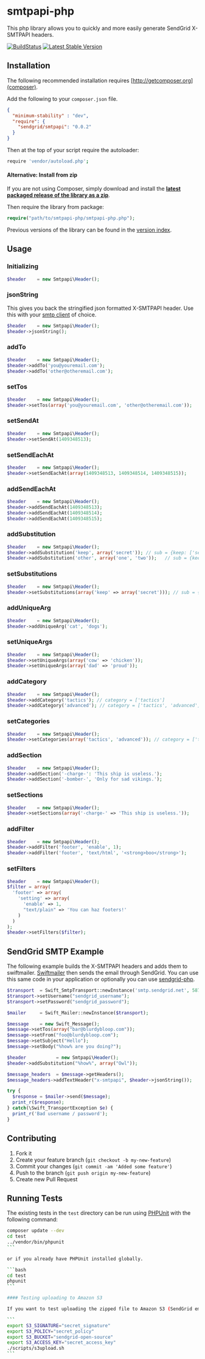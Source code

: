 # smtpapi-php

This php library allows you to quickly and more easily generate SendGrid X-SMTPAPI headers.

[![BuildStatus](https://api.travis-ci.org/sendgrid/smtpapi-php.png?branch=master)](https://travis-ci.org/sendgrid/smtpapi-php)
[![Latest Stable Version](https://poser.pugx.org/sendgrid/smtpapi/version.png)](https://packagist.org/packages/sendgrid/smtpapi)

## Installation

The following recommended installation requires [http://getcomposer.org](composer).

Add the following to your `composer.json` file.

```json
{  
  "minimum-stability" : "dev",
  "require": {
    "sendgrid/smtpapi": "0.0.2"
  }
}
``` 

Then at the top of your script require the autoloader:                 
 
```bash 
require 'vendor/autoload.php';                                         
``` 

#### Alternative: Install from zip

If you are not using Composer, simply download and install the **[latest packaged release of the library as a zip](https://sendgrid-open-source.s3.amazonaws.com/smtpapi-php/smtpapi-php.zip)**. 

Then require the library from package:

```php
require("path/to/smtpapi-php/smtpapi-php.php");
```

Previous versions of the library can be found in the [version index](https://sendgrid-open-source.s3.amazonaws.com/index.html).

## Usage

### Initializing

```php
$header    = new Smtpapi\Header();
```

### jsonString

This gives you back the stringified json formatted X-SMTPAPI header. Use this with your [smtp client](https://github.com/andris9/simplesmtp) of choice.

```php
$header    = new Smtpapi\Header();
$header->jsonString();
```

### addTo

```php
$header    = new Smtpapi\Header();
$header->addTo('you@youremail.com');
$header->addTo('other@otheremail.com');
```

### setTos

```php
$header    = new Smtpapi\Header();
$header->setTos(array('you@youremail.com', 'other@otheremail.com'));
```

### setSendAt

```php
$header    = new Smtpapi\Header();
$header->setSendAt(1409348513);
```

### setSendEachAt

```php
$header    = new Smtpapi\Header();
$header->setSendEachAt(array(1409348513, 1409348514, 1409348515));
```

### addSendEachAt

```php
$header    = new Smtpapi\Header();
$header->addSendEachAt(1409348513);
$header->addSendEachAt(1409348514);
$header->addSendEachAt(1409348515);
```

### addSubstitution

```php
$header    = new Smtpapi\Header();
$header->addSubstitution('keep', array('secret')); // sub = {keep: ['secret']}
$header->addSubstitution('other', array('one', 'two'));   // sub = {keep: ['secret'], other: ['one', 'two']}
```

### setSubstitutions

```php
$header    = new Smtpapi\Header();
$header->setSubstitutions(array('keep' => array('secret'))); // sub = {keep: ['secret']}
```
### addUniqueArg

```php
$header    = new Smtpapi\Header();
$header->addUniqueArg('cat', 'dogs');
```

### setUniqueArgs

```php
$header    = new Smtpapi\Header();
$header->setUniqueArgs(array('cow' => 'chicken'));
$header->setUniqueArgs(array('dad' => 'proud'));
```

### addCategory

```php
$header    = new Smtpapi\Header();
$header->addCategory('tactics'); // category = ['tactics']
$header->addCategory('advanced'); // category = ['tactics', 'advanced']
```

### setCategories

```php
$header    = new Smtpapi\Header();
$header->setCategories(array('tactics', 'advanced')); // category = ['tactics', 'advanced']
```

### addSection

```php
$header    = new Smtpapi\Header();
$header->addSection('-charge-': 'This ship is useless.');
$header->addSection('-bomber-', 'Only for sad vikings.');
```

### setSections

```php
$header    = new Smtpapi\Header();
$header->setSections(array('-charge-' => 'This ship is useless.'));
```

### addFilter

```php
$header    = new Smtpapi\Header();
$header->addFilter('footer', 'enable', 1);
$header->addFilter('footer', 'text/html', '<strong>boo</strong>');
```

### setFilters

```php
$header    = new Smtpapi\Header();
$filter = array( 
  'footer' => array( 
    'setting' => array( 
      'enable' => 1,
      "text/plain" => 'You can haz footers!'
    )
  )
); 
$header->setFilters($filter);
```

## SendGrid SMTP Example

The following example builds the X-SMTPAPI headers and adds them to swiftmailer. [Swiftmailer](http://swiftmailer.org/) then sends the email through SendGrid. You can use this same code in your application or optionally you can use [sendgrid-php](http://github.com/sendgrid/sendgrid-php).

```php
$transport  = Swift_SmtpTransport::newInstance('smtp.sendgrid.net', 587);
$transport->setUsername("sendgrid_username");
$transport->setPassword("sendgrid_password");

$mailer     = Swift_Mailer::newInstance($transport);

$message    = new Swift_Message();
$message->setTos(array("bar@blurdybloop.com"));
$message->setFrom("foo@blurdybloop.com");
$message->setSubject("Hello");
$message->setBody("%how% are you doing?");

$header           = new Smtpapi\Header();
$header->addSubstitution("%how%", array("Owl"));

$message_headers  = $message->getHeaders();
$message_headers->addTextHeader("x-smtpapi", $header->jsonString());

try {
  $response = $mailer->send($message);
  print_r($response);
} catch(\Swift_TransportException $e) {
  print_r('Bad username / password');
}
```

## Contributing

1. Fork it
2. Create your feature branch (`git checkout -b my-new-feature`)
3. Commit your changes (`git commit -am 'Added some feature'`)
4. Push to the branch (`git push origin my-new-feature`)
5. Create new Pull Request

## Running Tests

The existing tests in the `test` directory can be run using [PHPUnit](https://github.com/sebastianbergmann/phpunit/) with the following command:

````bash
composer update --dev
cd test
../vendor/bin/phpunit
```

or if you already have PHPUnit installed globally.

```bash
cd test
phpunit
```

#### Testing uploading to Amazon S3

If you want to test uploading the zipped file to Amazon S3 (SendGrid employees only), do the following.

```
export S3_SIGNATURE="secret_signature"
export S3_POLICY="secret_policy"
export S3_BUCKET="sendgrid-open-source"
export S3_ACCESS_KEY="secret_access_key"
./scripts/s3upload.sh
```
